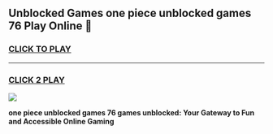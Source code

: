
## Unblocked Games one piece unblocked games 76 Play Online 👋
<h3>
<a href="https://news.freeplayer.one?title=one_piece_unblocked_games_76&ref=17F">CLICK TO PLAY</a></h3>
<hr>

<h3>
<a href="https://news.freeplayer.one?title=one_piece_unblocked_games_76&ref=17F">CLICK 2 PLAY</a>
  
</h3>

<a href="https://news.freeplayer.one?title=one_piece_unblocked_games_76&ref=17F/"><img src="https://clearcache.store/games.png"></a>


**one piece unblocked games 76 games unblocked: Your Gateway to Fun and Accessible Online Gaming**
